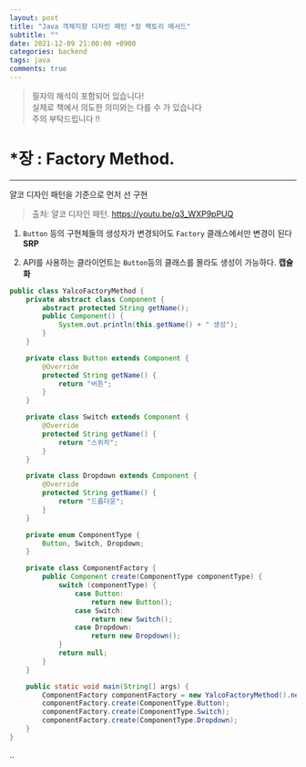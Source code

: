 ```yaml
---
layout: post
title: "Java 객체지향 디자인 패턴 *장 팩토리 메서드"
subtitle: ""
date: 2021-12-09 21:00:00 +0900
categories: backend
tags: java
comments: true
---
```


> 필자의 해석이 포함되어 있습니다!  
> 실제로 책에서 의도한 의미와는 다를 수 가 있습니다  
> 주의 부탁드립니다 !!

# \*장 : Factory Method.

---

얄코 디자인 패턴을 기준으로 먼저 선 구현

> 출처: 얄코 디자인 패턴. https://youtu.be/q3_WXP9pPUQ

1. `Button` 등의 구현체들의 생성자가 변경되어도 `Factory` 클래스에서만 변경이 된다 **SRP**

2. API를 사용하는 클라이언트는 `Button`등의 클래스를 몰라도 생성이 가능하다. **캡슐화**

```java
public class YalcoFactoryMethod {
	private abstract class Component {
		abstract protected String getName();
		public Component() {
			System.out.println(this.getName() + " 생성");
		}
	}

	private class Button extends Component {
		@Override
		protected String getName() {
			return "버튼";
		}
	}

	private class Switch extends Component {
		@Override
		protected String getName() {
			return "스위치";
		}
	}

	private class Dropdown extends Component {
		@Override
		protected String getName() {
			return "드롭다운";
		}
	}

	private enum ComponentType {
		Button, Switch, Dropdown;
	}

	private class ComponentFactory {
		public Component create(ComponentType componentType) {
			switch (componentType) {
				case Button:
					return new Button();
				case Switch:
					return new Switch();
				case Dropdown:
					return new Dropdown();
			}
			return null;
		}
	}

	public static void main(String[] args) {
		ComponentFactory componentFactory = new YalcoFactoryMethod().new ComponentFactory();
		componentFactory.create(ComponentType.Button);
		componentFactory.create(ComponentType.Switch);
		componentFactory.create(ComponentType.Dropdown);
	}
}
```

..
